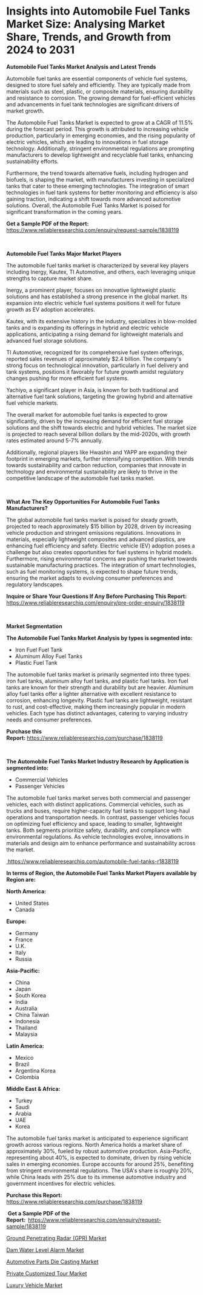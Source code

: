 <p><h1>Insights into Automobile Fuel Tanks Market Size: Analysing Market Share, Trends, and Growth from 2024 to 2031</h1></p><p><strong>Automobile Fuel Tanks Market Analysis and Latest Trends</strong></p>
<p><p>Automobile fuel tanks are essential components of vehicle fuel systems, designed to store fuel safely and efficiently. They are typically made from materials such as steel, plastic, or composite materials, ensuring durability and resistance to corrosion. The growing demand for fuel-efficient vehicles and advancements in fuel tank technologies are significant drivers of market growth.</p><p>The Automobile Fuel Tanks Market is expected to grow at a CAGR of 11.5% during the forecast period. This growth is attributed to increasing vehicle production, particularly in emerging economies, and the rising popularity of electric vehicles, which are leading to innovations in fuel storage technology. Additionally, stringent environmental regulations are prompting manufacturers to develop lightweight and recyclable fuel tanks, enhancing sustainability efforts.</p><p>Furthermore, the trend towards alternative fuels, including hydrogen and biofuels, is shaping the market, with manufacturers investing in specialized tanks that cater to these emerging technologies. The integration of smart technologies in fuel tank systems for better monitoring and efficiency is also gaining traction, indicating a shift towards more advanced automotive solutions. Overall, the Automobile Fuel Tanks Market is poised for significant transformation in the coming years.</p></p>
<p><strong>Get a Sample PDF of the Report:&nbsp;</strong> <a href="https://www.reliableresearchiq.com/enquiry/request-sample/1838119?utm_campaign=1106&utm_medium=2&utm_source=Github&utm_content=ia&utm_term=02112024&utm_id=automobile-fuel-tanks">https://www.reliableresearchiq.com/enquiry/request-sample/1838119</a></p>
<p>&nbsp;</p>
<p><strong>Automobile Fuel Tanks Major Market Players</strong></p>
<p><p>The automobile fuel tanks market is characterized by several key players including Inergy, Kautex, TI Automotive, and others, each leveraging unique strengths to capture market share. </p><p>Inergy, a prominent player, focuses on innovative lightweight plastic solutions and has established a strong presence in the global market. Its expansion into electric vehicle fuel systems positions it well for future growth as EV adoption accelerates.</p><p>Kautex, with its extensive history in the industry, specializes in blow-molded tanks and is expanding its offerings in hybrid and electric vehicle applications, anticipating a rising demand for lightweight materials and advanced fuel storage solutions.</p><p>TI Automotive, recognized for its comprehensive fuel system offerings, reported sales revenues of approximately $2.4 billion. The company's strong focus on technological innovation, particularly in fuel delivery and tank systems, positions it favorably for future growth amidst regulatory changes pushing for more efficient fuel systems.</p><p>Yachiyo, a significant player in Asia, is known for both traditional and alternative fuel tank solutions, targeting the growing hybrid and alternative fuel vehicle markets. </p><p>The overall market for automobile fuel tanks is expected to grow significantly, driven by the increasing demand for efficient fuel storage solutions and the shift towards electric and hybrid vehicles. The market size is projected to reach several billion dollars by the mid-2020s, with growth rates estimated around 5-7% annually.</p><p>Additionally, regional players like Hwashin and YAPP are expanding their footprint in emerging markets, further intensifying competition. With trends towards sustainability and carbon reduction, companies that innovate in technology and environmental sustainability are likely to thrive in the competitive landscape of the automobile fuel tanks market.</p></p>
<p>&nbsp;</p>
<p><strong>What Are The Key Opportunities For Automobile Fuel Tanks Manufacturers?</strong></p>
<p><p>The global automobile fuel tanks market is poised for steady growth, projected to reach approximately $15 billion by 2028, driven by increasing vehicle production and stringent emissions regulations. Innovations in materials, especially lightweight composites and advanced plastics, are enhancing fuel efficiency and safety. Electric vehicle (EV) adoption poses a challenge but also creates opportunities for fuel systems in hybrid models. Furthermore, rising environmental concerns are pushing the market towards sustainable manufacturing practices. The integration of smart technologies, such as fuel monitoring systems, is expected to shape future trends, ensuring the market adapts to evolving consumer preferences and regulatory landscapes.</p></p>
<p><strong>Inquire or Share Your Questions If Any Before Purchasing This Report:</strong> <a href="https://www.reliableresearchiq.com/enquiry/pre-order-enquiry/1838119?utm_campaign=1106&utm_medium=2&utm_source=Github&utm_content=ia&utm_term=02112024&utm_id=automobile-fuel-tanks">https://www.reliableresearchiq.com/enquiry/pre-order-enquiry/1838119</a></p>
<p>&nbsp;</p>
<p><strong>Market Segmentation</strong></p>
<p><strong>The Automobile Fuel Tanks Market Analysis by types is segmented into:</strong></p>
<p><ul><li>Iron Fuel Fuel Tank</li><li>Aluminum Alloy Fuel Tanks</li><li>Plastic Fuel Tank</li></ul></p>
<p><p>The automobile fuel tanks market is primarily segmented into three types: iron fuel tanks, aluminum alloy fuel tanks, and plastic fuel tanks. Iron fuel tanks are known for their strength and durability but are heavier. Aluminum alloy fuel tanks offer a lighter alternative with excellent resistance to corrosion, enhancing longevity. Plastic fuel tanks are lightweight, resistant to rust, and cost-effective, making them increasingly popular in modern vehicles. Each type has distinct advantages, catering to varying industry needs and consumer preferences.</p></p>
<p><strong>Purchase this Report:&nbsp;</strong><a href="https://www.reliableresearchiq.com/purchase/1838119?utm_campaign=1106&utm_medium=2&utm_source=Github&utm_content=ia&utm_term=02112024&utm_id=automobile-fuel-tanks">https://www.reliableresearchiq.com/purchase/1838119</a></p>
<p>&nbsp;</p>
<p><strong>The Automobile Fuel Tanks Market Industry Research by Application is segmented into:</strong></p>
<p><ul><li>Commercial Vehicles</li><li>Passenger Vehicles</li></ul></p>
<p><p>The automobile fuel tanks market serves both commercial and passenger vehicles, each with distinct applications. Commercial vehicles, such as trucks and buses, require higher-capacity fuel tanks to support long-haul operations and transportation needs. In contrast, passenger vehicles focus on optimizing fuel efficiency and space, leading to smaller, lightweight tanks. Both segments prioritize safety, durability, and compliance with environmental regulations. As vehicle technologies evolve, innovations in materials and design aim to enhance performance and sustainability across the market.</p></p>
<p><a href="https://www.reliableresearchiq.com/automobile-fuel-tanks-r1838119?utm_campaign=1106&utm_medium=2&utm_source=Github&utm_content=ia&utm_term=02112024&utm_id=automobile-fuel-tanks">&nbsp;https://www.reliableresearchiq.com/automobile-fuel-tanks-r1838119</a></p>
<p><strong>In terms of Region, the Automobile Fuel Tanks Market Players available by Region are:</strong></p>
<p>
    <p> <strong> North America: </strong>
        <ul>
            <li>United States</li>
            <li>Canada</li>
        </ul>
        </p> 
    <p> <strong> Europe: </strong>
        <ul>
            <li>Germany</li>
            <li>France</li>
            <li>U.K.</li>
            <li>Italy</li>
            <li>Russia</li>
        </ul>
        </p> 
    <p> <strong> Asia-Pacific: </strong>
        <ul>
            <li>China</li>
            <li>Japan</li>
            <li>South Korea</li>
            <li>India</li>
            <li>Australia</li>
            <li>China Taiwan</li>
            <li>Indonesia</li>
            <li>Thailand</li>
            <li>Malaysia</li>
        </ul>
        </p> 
    <p> <strong> Latin America: </strong>
        <ul>
            <li>Mexico</li>
            <li>Brazil</li>
            <li>Argentina Korea</li>
            <li>Colombia</li>
        </ul>
        </p> 
    <p> <strong> Middle East & Africa: </strong>
        <ul>
            <li>Turkey</li>
            <li>Saudi</li>
            <li>Arabia</li>
            <li>UAE</li>
            <li>Korea</li>
        </ul>
    </p>
    </p>
<p><p>The automobile fuel tanks market is anticipated to experience significant growth across various regions. North America holds a market share of approximately 30%, fueled by robust automotive production. Asia-Pacific, representing about 40%, is expected to dominate, driven by rising vehicle sales in emerging economies. Europe accounts for around 25%, benefiting from stringent environmental regulations. The USA's share is roughly 20%, while China leads with 25% due to its immense automotive industry and government incentives for electric vehicles.</p></p>
<p><strong>Purchase this Report: </strong><a href="https://www.reliableresearchiq.com/purchase/1838119?utm_campaign=1106&utm_medium=2&utm_source=Github&utm_content=ia&utm_term=02112024&utm_id=automobile-fuel-tanks">https://www.reliableresearchiq.com/purchase/1838119</a></p>
<p>&nbsp;<strong>Get a Sample PDF of the Report:&nbsp;&nbsp;</strong><a href="https://www.reliableresearchiq.com/enquiry/request-sample/1838119?utm_campaign=1106&utm_medium=2&utm_source=Github&utm_content=ia&utm_term=02112024&utm_id=automobile-fuel-tanks">https://www.reliableresearchiq.com/enquiry/request-sample/1838119</a></p>
<p><strong></strong></p>
<p><p><a href="https://issuu.com/reportprime-2/docs/ground-penetrating-radar-gpr-market_693d06e6cbf813?utm_campaign=1106&utm_medium=2&utm_source=Github&utm_content=ia&utm_term=02112024&utm_id=automobile-fuel-tanks">Ground Penetrating Radar (GPR) Market</a></p><p><a href="https://www.linkedin.com/pulse/global-dam-water-level-alarm-market-pulse-trends-growth-analysis-v6tjf?utm_campaign=1106&utm_medium=2&utm_source=Github&utm_content=ia&utm_term=02112024&utm_id=automobile-fuel-tanks">Dam Water Level Alarm Market</a></p><p><a href="https://github.com/azucena6lzcou/Market-Research-Report-List-1/blob/main/automotive-parts-die-casting-market.md?utm_campaign=1106&utm_medium=2&utm_source=Github&utm_content=ia&utm_term=02112024&utm_id=automobile-fuel-tanks">Automotive Parts Die Casting Market</a></p><p><a href="https://www.linkedin.com/pulse/strategic-market-insights-global-private-customized-tour-i3nif?utm_campaign=1106&utm_medium=2&utm_source=Github&utm_content=ia&utm_term=02112024&utm_id=automobile-fuel-tanks">Private Customized Tour Market</a></p><p><a href="https://github.com/DorinaOsmani364/Market-Research-Report-List-1/blob/main/luxury-vehicle-market.md?utm_campaign=1106&utm_medium=2&utm_source=Github&utm_content=ia&utm_term=02112024&utm_id=automobile-fuel-tanks">Luxury Vehicle Market</a></p></p>